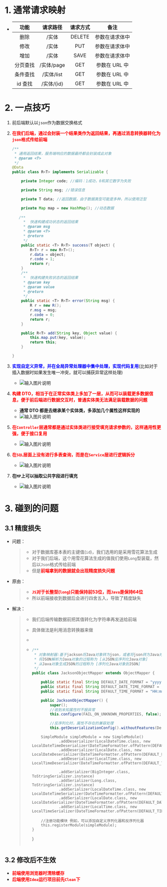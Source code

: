 

# 1. 通常请求映射

* |   功能   |  请求路径  | 请求方式 |      备注      |
  | :------: | :--------: | :------: | :------------: |
  |   删除   |   /实体    |  DELETE  | 参数在请求体中 |
  |   修改   |   /实体    |   PUT    | 参数在请求体中 |
  |   增加   |   /实体    |   SAVE   | 参数在请求体中 |
  | 分页查找 | /实体/page |   GET    | 参数在 URL 中  |
  | 条件查找 | /实体/list |   GET    | 参数在 URL 中  |
  | id 查找  | /实体/{id} |   GET    | 参数在 URL 中  |



# 2. 一点技巧

1. 前后端默认以`json`作为数据交换格式

2. <b style="color:red">在我们后端，通过会封装一个结果类作为返回结果，再通过消息转换器转化为`json`格式传给前端</b>

   ```java
   /**
    * 通用返回结果，服务端响应的数据最终都会封装成此对象
    * @param <T>
    */
   @Data
   public class R<T> implements Serializable {
   
       private Integer code; //编码：1成功，0和其它数字为失败
   
       private String msg; //错误信息
   
       private T data; //返回数据，由于数据类型可能是多种，所以使用泛型
   
       private Map map = new HashMap(); //动态数据
       
      /**
        *  快速构建成功状态的返回结果
        * @param msg
        * @param <T>
        * @return
        */
       public static <T> R<T> success(T object) {
           R<T> r = new R<T>();
           r.data = object;
           r.code = 1;
           return r;
       }
       /**
        *  快速构建失败状态的返回结果
        * @param key
        * @param value
        * @return
        */
       public static <T> R<T> error(String msg) {
           R r = new R();
           r.msg = msg;
           r.code = 0;
           return r;
       }
   
       public R<T> add(String key, Object value) {
           this.map.put(key, value);
           return this;
       }
   
   }
   ```



3. <b style="color:blue">实现自定义异常，并在全局异常处理器中集中处理，实现代码复用</b>(比如对于插入数据时如果发生唯一冲突，就可以捕获异常这样处理)
   * ![输入图片说明](https://images.gitee.com/uploads/images/2022/0530/201844_af4e28f9_9470013.png "image-20220530195055130.png")



4. <b style="color:red">构建 DTO，相当于在正常实体类上多加了一层，从而可以装载更多数据信息，便于前后端进行数据交互时，普通实体类无法满足装载数据的问题</b>
   * **通常 DTO 都是去继承某个实体类，多添加几个属性这样实现的**
   * ![输入图片说明](https://images.gitee.com/uploads/images/2022/0530/201917_4683a6d2_9470013.png "image-20220530195529982.png")



5. <b style="color:red">在`Controller`层通常都是通过实体类进行接受填充请求参数的，这样通用性更强，便于接口复用</b>
   * ![输入图片说明](https://images.gitee.com/uploads/images/2022/0530/201948_4411384e_9470013.png "image-20220530195925831.png")



6. <b style="color:red">在`SQL`层面上没有进行多表查询，而是在`Service`层进行逻辑拆分</b>
   * ![输入图片说明](https://images.gitee.com/uploads/images/2022/0530/202019_52d0e852_9470013.png "image-20220530200115199.png")



7. **在`MP`上可以抽取公共字段进行填充**
   * ![输入图片说明](https://images.gitee.com/uploads/images/2022/0530/202048_aa1e9975_9470013.png "image-20220530200315597.png")





# 3. 碰到的问题



## 3.1 精度损失

* 问题：

  > * 对于数据库基本表的主键值(`id`)，我们选用的是采用雪花算法生成
  > * 对于我们后端，这个用雪花算法生成的值我们使用`Long`型装载，然后以`Json`格式传给前端
  > * 但是<b style="color:red">前端拿到的数据就会出现精度损失问题</b>

* 原由：

  > * <b style="color:red">`JS`对于长整型(`long`)只能保持前53位，而`Java`是保持64位</b>
  > * 所以前端接收到数据后会进行四舍五入，导致了精度缺失

* 解决：

  > * 我们后端传输数据前把其值转化为字符串再发送给前端
  >
  > * 具体做法是利用消息转换器来做
  >
  > * 
  >
  > * ```java
  >   /**
  >    * 对象映射器:基于jackson将Java对象转为json，或者将json转为Java对象
  >    * 将JSON解析为Java对象的过程称为 [从JSON反序列化Java对象]
  >    * 从Java对象生成JSON的过程称为 [序列化Java对象到JSON]
  >    */
  >   public class JacksonObjectMapper extends ObjectMapper {
  >   
  >       public static final String DEFAULT_DATE_FORMAT = "yyyy-MM-dd";
  >       public static final String DEFAULT_DATE_TIME_FORMAT = "yyyy-MM-dd HH:mm:ss";
  >       public static final String DEFAULT_TIME_FORMAT = "HH:mm:ss";
  >   
  >       public JacksonObjectMapper() {
  >           super();
  >           //收到未知属性时不报异常
  >           this.configure(FAIL_ON_UNKNOWN_PROPERTIES, false);
  >   
  >           //反序列化时，属性不存在的兼容处理
  >           this.getDeserializationConfig().withoutFeatures(DeserializationFeature.FAIL_ON_UNKNOWN_PROPERTIES);
  >   ```
  >
  >
  >           SimpleModule simpleModule = new SimpleModule()
  >                   .addDeserializer(LocalDateTime.class, new LocalDateTimeDeserializer(DateTimeFormatter.ofPattern(DEFAULT_DATE_TIME_FORMAT)))
  >                   .addDeserializer(LocalDate.class, new LocalDateDeserializer(DateTimeFormatter.ofPattern(DEFAULT_DATE_FORMAT)))
  >                   .addDeserializer(LocalTime.class, new LocalTimeDeserializer(DateTimeFormatter.ofPattern(DEFAULT_TIME_FORMAT)))
  >     
  >                   .addSerializer(BigInteger.class, ToStringSerializer.instance)
  >                   .addSerializer(Long.class, ToStringSerializer.instance)
  >                   .addSerializer(LocalDateTime.class, new LocalDateTimeSerializer(DateTimeFormatter.ofPattern(DEFAULT_DATE_TIME_FORMAT)))
  >                   .addSerializer(LocalDate.class, new LocalDateSerializer(DateTimeFormatter.ofPattern(DEFAULT_DATE_FORMAT)))
  >                   .addSerializer(LocalTime.class, new LocalTimeSerializer(DateTimeFormatter.ofPattern(DEFAULT_TIME_FORMAT)));
  >     
  >           //注册功能模块 例如，可以添加自定义序列化器和反序列化器
  >           this.registerModule(simpleModule);
  >       }
  >
  >   }
  >
  >   ```
  > 
  >   ```





## 3.2 修改后不生效

* <b style="color:red">前端使用浏览器时清除缓存</b>
* <b style="color:red">后端使用`Idea`运行项目前先`Clean`下</b>